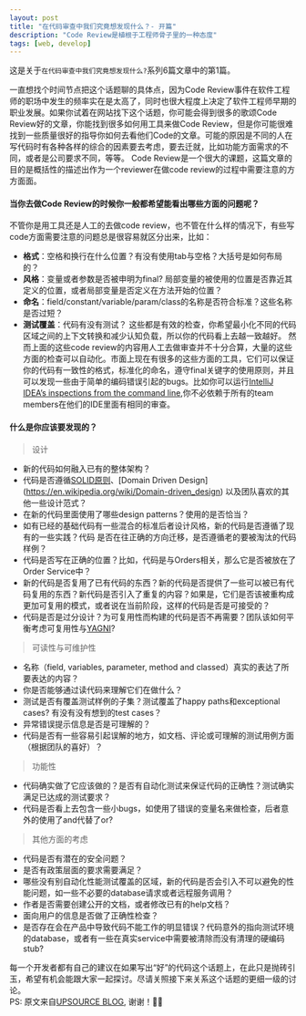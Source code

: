 ```yaml
---
layout: post
title: "在代码审查中我们究竟想发现什么？- 开篇"
description: "Code Review是植根于工程师骨子里的一种态度"
tags: [web, develop]
---
```

这是关于`在代码审查中我们究竟想发现什么?`系列6篇文章中的第1篇。

一直想找个时间节点把这个话题聊的具体点，因为Code Review事件在软件工程师的职场中发生的频率实在是太高了，同时也很大程度上决定了软件工程师早期的职业发展。如果你试着在网站找下这个话题，你可能会得到很多的歌颂Code Review好的文章，你能找到很多如何用工具来做Code Review，但是你可能很难找到一些质量很好的指导你如何去看他们Code的文章。可能的原因是不同的人在写代码时有各种各样的综合的因素要去考虑，要去迁就，比如功能方面需求的不同，或者是公司要求不同，等等。
Code Review是一个很大的课题，这篇文章的目的是概括性的描述出作为一个reviewer在做code review的过程中需要注意的方方面面。

#### 当你去做Code Review的时候你一般都希望能看出哪些方面的问题呢？
不管你是用工具还是人工的去做code review，也不管在什么样的情况下，有些写code方面需要注意的问题总是很容易就区分出来，比如：
* **格式**：空格和换行在什么位置？有没有使用tab与空格？大括号是如何布局的？
* **风格**：变量或者参数是否被申明为final? 局部变量的被使用的位置是否靠近其定义的位置，或者局部变量是否定义在方法开始的位置？
* **命名**：field/constant/variable/param/class的名称是否符合标准？这些名称是否过短？
* **测试覆盖**：代码有没有测试？
这些都是有效的检查，你希望最小化不同的代码区域之间的上下文转换和减少认知负载，所以你的代码看上去越一致越好。
然而上面的这些code review的内容用人工去做审查并不十分合算，大量的这些方面的检查可以自动化。市面上现在有很多的这些方面的工具，它们可以保证你的代码有一致性的格式，标准化的命名，遵守final关键字的使用原则，并且可以发现一些由于简单的编码错误引起的bugs。比如你可以运行[IntelliJ IDEA’s inspections from the command line](https://www.jetbrains.com/idea/help/running-inspections-offline.html),你不必依赖于所有的team members在他们的IDE里面有相同的审查。

#### 什么是你应该要发现的？
> 设计

* 新的代码如何融入已有的整体架构？
* 代码是否遵循[SOLID原则](https://en.wikipedia.org/wiki/SOLID_(object-oriented_design))、[Domain Driven Design](https://en.wikipedia.org/wiki/Domain-driven_design) 以及团队喜欢的其他一些设计范式？
* 在新的代码里面使用了哪些design patterns？使用的是否恰当？
* 如有已经的基础代码有一些混合的标准后者设计风格，新的代码是否遵循了现有的一些实践？代码 是否在往正确的方向迁移，是否遵循老的要被淘汰的代码样例？
* 代码是否写在正确的位置？比如，代码是与Orders相关，那么它是否被放在了Order Service中？
* 新的代码是否复用了已有代码的东西？新的代码是否提供了一些可以被已有代码复用的东西？新代码是否引入了重复的内容？如果是，它们是否该被重构成更加可复用的模式，或者说在当前阶段，这样的代码是否是可接受的？
* 代码是否是过分设计？为可复用性而构建的代码是否不再需要？团队该如何平衡考虑可复用性与[YAGNI](https://en.wikipedia.org/wiki/You_aren%27t_gonna_need_it)?

> 可读性与可维护性

* 名称（field, variables, parameter, method and classed）真实的表达了所要表达的内容？
* 你是否能够通过读代码来理解它们在做什么？
* 测试是否有覆盖测试样例的子集？测试覆盖了happy paths和exceptional cases? 有没有没有想到的test cases？
* 异常错误提示信息是否是可理解的？
* 代码是否有一些容易引起误解的地方，如文档、评论或可理解的测试用例方面（根据团队的喜好）？

> 功能性

* 代码确实做了它应该做的？是否有自动化测试来保证代码的正确性？测试确实满足已达成的测试要求？
* 代码是否看上去包含一些小bugs，如使用了错误的变量名来做检查，后者意外的使用了and代替了or?

> 其他方面的考虑 

* 代码是否有潜在的安全问题？
* 是否有政策层面的要求需要满足？
* 哪些没有别自动化性能测试覆盖的区域，新的代码是否会引入不可以避免的性能问题，如一些不必要的database请求或者远程服务调用？
* 作者是否需要创建公开的文档，或者修改已有的help文档？
* 面向用户的信息是否做了正确性检查？
* 是否存在会在产品中导致代码不能工作的明显错误？代码意外的指向测试环境的database，或者有一些在真实service中需要被清除而没有清理的硬编码stub?

每一个开发者都有自己的建议在如果写出“好”的代码这个话题上，在此只是抛砖引玉，希望有机会能跟大家一起探讨。尽请关照接下来关系这个话题的更细一级的讨论。
<br>
PS: 原文来自[UPSOURCE BLOG](https://blog.jetbrains.com/upsource/2015/07/23/what-to-look-for-in-a-code-review/), 谢谢！👏🏻








